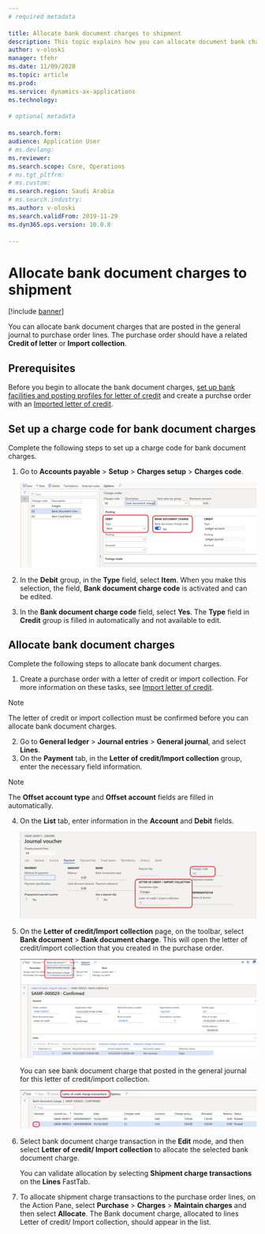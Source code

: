 ```yaml
---
# required metadata

title: Allocate bank document charges to shipment
description: This topic explains how you can allocate document bank charges to a shipment on a purchase order.
author: v-oloski
manager: tfehr
ms.date: 11/09/2020
ms.topic: article
ms.prod: 
ms.service: dynamics-ax-applications
ms.technology: 

# optional metadata

ms.search.form: 
audience: Application User
# ms.devlang: 
ms.reviewer: 
ms.search.scope: Core, Operations
# ms.tgt_pltfrm: 
# ms.custom: 
ms.search.region: Saudi Arabia
# ms.search.industry: 
ms.author: v-oloski
ms.search.validFrom: 2019-11-29
ms.dyn365.ops.version: 10.0.8

---
```

 
# Allocate bank document charges to shipment

[!include [banner](../includes/banner.md)]

You can allocate bank document charges that are posted in the general journal to purchase order lines. The purchase order should have a related **Credit of letter** or **Import collection**.

## Prerequisites

Before you begin to allocate the bank document charges, [set up bank facilities and posting profiles for letter of credit](../cash-bank-management/tasks/set-up-bank-facilities-posting-profiles-letter-credit.md) and create a purchse order with an [Imported letter of credit](https://docs.microsoft.com/en-us/dynamics365/finance/cash-bank-management/tasks/import-letter-credit).

## Set up a charge code for bank document charges

Complete the following steps to set up a charge code for bank document charges.

1. Go to **Accounts payable** \> **Setup** \> **Charges setup** \> **Charges code**. 

   ![Charge code for document bank](media/apac-sau-bank-document-charge-setup.PNG)

2. In the **Debit** group, in the **Type** field, select **Item**. When you make this selection, the field, **Bank document charge code** is activated and can be edited. 
3. In the **Bank document charge code** field, select **Yes**. The **Type** field in **Credit** group is filled in automatically and not available to edit.

## Allocate bank document charges

Complete the following steps to allocate bank document charges.

1. Create a purchase order with a letter of credit or import collection. For more information on these tasks, see [Import letter of credit](../cash-bank-management/tasks/import-letter-credit.md). 

 > [!NOTE]
 > The letter of credit or import collection must be confirmed before you can allocate bank document charges.

2. Go to **General ledger** > **Journal entries** > **General journal**, and select **Lines**.
3. On the **Payment** tab, in the **Letter of credit/Import collection** group, enter the necessary field information. 

  > [!NOTE] 
  > The  **Offset account type** and **Offset account** fields are filled in automatically. 
    
4. On the **List** tab, enter information in the **Account** and **Debit** fields.

   ![Filling bank document charge code in journal line](media/apac-sau-general-journal-voucher.PNG)

5. On the **Letter of credit/Import collection** page, on the toolbar, select **Bank document** > **Bank document charge**. This will open the letter of credit/import collection that you created in the purchase order. 

   ![Allocate bank document charge](media/apac-sau-allocate-bank-docment-charge.PNG)

   You can see bank document charge that posted in the general journal for this letter of credit/import collection.

    ![LC/IC bank document transactions](media/apac-sau-lc-bank-document-transactions.PNG)

6. Select bank document charge transaction in the **Edit** mode, and then select **Letter of credit/ Import collection** to allocate the selected bank document charge. 

   You can validate allocation by selecting **Shipment charge transactions** on the **Lines** FastTab.

7. To allocate shipment charge transactions to the purchase order lines, on the Action Pane, select **Purchase** \> **Charges** \> **Maintain charges** and then select **Allocate**. The Bank document charge, allocated to lines Letter of credit/ Import collection, should appear in the list.

